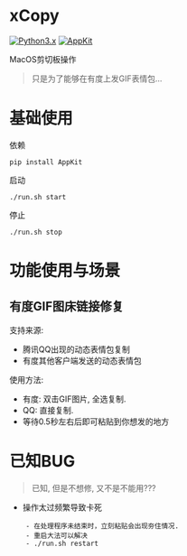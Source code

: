 # xCopy

[![Python3.x](https://img.shields.io/badge/Python-3.7-green.svg?style=plastic)](https://www.python.org/)
[![AppKit](https://img.shields.io/badge/Lib-AppKit-red.svg?style=plastic)](https://pypi.org/project/AppKit/)

MacOS剪切板操作

> 只是为了能够在有度上发GIF表情包...

# 基础使用

依赖
```
pip install AppKit
```

启动
```
./run.sh start
```

停止
```
./run.sh stop
```

# 功能使用与场景

## 有度GIF图床链接修复

支持来源:
- 腾讯QQ出现的动态表情包复制
- 有度其他客户端发送的动态表情包

使用方法:
- 有度: 双击GIF图片, 全选复制. 
- QQ: 直接复制.
- 等待0.5秒左右后即可粘贴到你想发的地方


# 已知BUG

> 已知, 但是不想修, 又不是不能用???

- 操作太过频繁导致卡死

```
    - 在处理程序未结束时，立刻粘贴会出现夯住情况. 
    - 重启大法可以解决
    - ./run.sh restart
```


